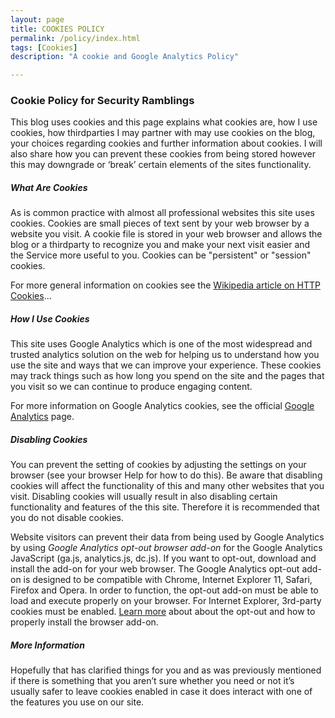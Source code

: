 ```yaml
---
layout: page
title: COOKIES POLICY
permalink: /policy/index.html
tags: [Cookies]
description: "A cookie and Google Analytics Policy"

---
```


### Cookie Policy for Security Ramblings

This blog uses cookies and this page explains what cookies are, how I use cookies, how third­parties I may partner with may use cookies on the blog, your choices regarding cookies and further information about cookies. I will also share how you can prevent these cookies from being stored however this may downgrade or ‘break’ certain elements of the sites functionality.

##### What Are Cookies


As is common practice with almost all professional websites this site uses cookies. Cookies are small pieces of text sent by your web browser by a website you visit. A cookie file is stored in your web browser and allows the blog or a third­party to recognize you and make your next visit easier and the Service more useful to you.
Cookies can be "persistent" or "session" cookies.

For more general information on cookies see the [Wikipedia article on HTTP Cookies](http://en.wikipedia.org/wiki/HTTP_cookie)…

##### How I Use Cookies

This site uses Google Analytics which is one of the most widespread and trusted analytics solution on the web for helping us to understand how you use the site and ways that we can improve your experience. These cookies may track things such as how long you spend on the site and the pages that you visit so we can continue to produce engaging content.

For more information on Google Analytics cookies, see the official [Google Analytics](https://developers.google.com/analytics/resources/concepts/gaConceptsCookies) page.

##### Disabling Cookies

You can prevent the setting of cookies by adjusting the settings on your browser (see your browser Help for how to do this). Be aware that disabling cookies will affect the functionality of this and many other websites that you visit. Disabling cookies will usually result in also disabling certain functionality and features of the this site. Therefore it is recommended that you do not disable cookies.

Website visitors can prevent their data from being used by Google Analytics by using *Google Analytics opt-out browser add-on* for the Google Analytics JavaScript (ga.js, analytics.js, dc.js).
If you want to opt-out, download and install the add-on for your web browser. The Google Analytics opt-out add-on is designed to be compatible with Chrome, Internet Explorer 11, Safari, Firefox and Opera. In order to function, the opt-out add-on must be able to load and execute properly on your browser. For Internet Explorer, 3rd-party cookies must be enabled. [Learn more](https://tools.google.com/dlpage/gaoptout?hl=en) about about the opt-out and how to properly install the browser add-on.

##### More Information

Hopefully that has clarified things for you and as was previously mentioned if there is something that you aren’t sure whether you need or not it’s usually safer to leave cookies enabled in case it does interact with one of the features you use on our site. 

